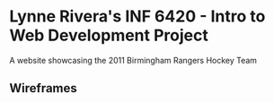 # Lynne Rivera's INF 6420 - Intro to Web Development Project

A website showcasing the 2011 Birmingham Rangers Hockey Team

## Wireframes